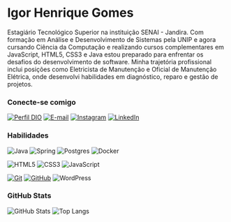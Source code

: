 # Igor Henrique Gomes

Estagiário Tecnológico Superior na instituição SENAI - Jandira.
Com formação em Análise e Desenvolvimento de Sistemas pela UNIP e agora cursando Ciência da Computação e realizando cursos complementares em JavaScript, HTML5, CSS3 e Java estou preparado para enfrentar os desafios do desenvolvimento de software. Minha trajetória profissional inclui posições como Eletricista de Manutenção e Oficial de Manutenção Elétrica, onde desenvolvi habilidades em diagnóstico, reparo e gestão de projetos.

### Conecte-se comigo

[![Perfil DIO](https://img.shields.io/badge/-Meu%20Perfil%20na%20DIO-30A3DC?style=for-the-badge)](https://web.dio.me/users/igorhgds/)
[![E-mail](https://img.shields.io/badge/-Email-000?style=for-the-badge&logo=microsoft-outlook&logoColor=E94D5F)](mailto:igorhenrique.gomes@hotmail.com)
[![Instagram](https://img.shields.io/badge/-Instagram-%23E4405F?style=for-the-badge&logo=instagram&logoColor=white)](https://www.instagram.com/igorhgds/)
[![LinkedIn](https://img.shields.io/badge/LinkedIn-0077B5?style=for-the-badge&logo=linkedin&logoColor=white)](https://www.linkedin.com/in/igorhgds/)

### Habilidades

![Java](https://img.shields.io/badge/java-%23ED8B00.svg?style=for-the-badge&logo=openjdk&logoColor=white)
![Spring](https://img.shields.io/badge/spring-%236DB33F.svg?style=for-the-badge&logo=spring&logoColor=white)
![Postgres](https://img.shields.io/badge/postgres-%23316192.svg?style=for-the-badge&logo=postgresql&logoColor=white)
![Docker](https://img.shields.io/badge/docker-%230db7ed.svg?style=for-the-badge&logo=docker&logoColor=white)

![HTML5](https://img.shields.io/badge/HTML5-E34F26?style=for-the-badge&logo=html5&logoColor=white)
![CSS3](https://img.shields.io/badge/CSS3-1572B6?style=for-the-badge&logo=css3&logoColor=white)
![JavaScript](https://img.shields.io/badge/JavaScript-F7DF1E?style=for-the-badge&logo=javascript&logoColor=black)

[![Git](https://img.shields.io/badge/Git-000?style=for-the-badge&logo=git&logoColor=E94D5F)](https://git-scm.com/doc)
[![GitHub](https://img.shields.io/badge/GitHub-100000?style=for-the-badge&logo=github&logoColor=white)](https://github.com/igorhgds)
![WordPress](https://img.shields.io/badge/WordPress-%23117AC9.svg?style=for-the-badge&logo=WordPress&logoColor=white)

### GitHub Stats

![GitHub Stats](https://github-readme-stats.vercel.app/api?username=igorhgds&theme=transparent&bg_color=000&border_color=30A3DC&show_icons=true&icon_color=30A3DC&title_color=E94D5F&text_color=FFF)
![Top Langs](https://github-readme-stats-git-masterrstaa-rickstaa.vercel.app/api/top-langs/?username=igorhgds&layout=compact&bg_color=000&border_color=30A3DC&title_color=E94D5F&text_color=FFF)
